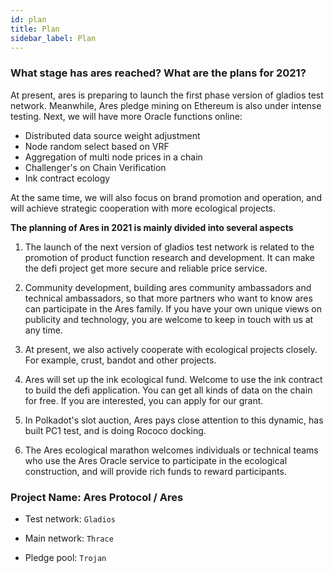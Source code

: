 ```yaml
---
id: plan
title: Plan
sidebar_label: Plan
---
```

### What stage has ares reached? What are the plans for 2021?

At present, ares is preparing to launch the first phase version of gladios test network. Meanwhile, Ares pledge mining on Ethereum is also under intense testing.
Next, we will have more Oracle functions online:

* Distributed data source weight adjustment
* Node random select based on VRF
* Aggregation of multi node prices in a chain
* Challenger's on Chain Verification
* Ink contract ecology

At the same time, we will also focus on brand promotion and operation, and will achieve strategic cooperation with more ecological projects.


**The planning of Ares in 2021 is mainly divided into several aspects**

1. The launch of the next version of gladios test network is related to the promotion of product function research and development. It can make the defi project get more secure and reliable price service.

2. Community development, building ares community ambassadors and technical ambassadors, so that more  partners who want to know ares can participate in the Ares family. If you have your own unique views on publicity and technology, you are welcome to keep in touch with us at any time.

3. At present, we also actively cooperate with ecological projects closely. For example, crust, bandot and other projects.

4. Ares will set up the ink ecological fund. Welcome to use the ink contract to build the defi application. You can get all kinds of data on the chain for free. If you are interested, you can apply for our grant.

5. In Polkadot's slot auction, Ares pays close attention to this dynamic, has built PC1 test, and is doing Rococo docking.

6. The Ares ecological marathon welcomes individuals or technical teams who use the Ares Oracle service to participate in the ecological construction, and will provide rich funds to reward participants.

### **Project Name: Ares Protocol / Ares**

* Test network: `Gladios`

* Main network: `Thrace`

* Pledge pool:  `Trojan`
